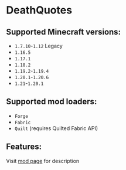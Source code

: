 # DeathQuotes

## Supported Minecraft versions:
- `1.7.10`-`1.12` Legacy
- `1.16.5`
- `1.17.1`
- `1.18.2`
- `1.19.2`-`1.19.4`
- `1.20.1`-`1.20.6`
- `1.21`-`1.20.1`

## Supported mod loaders:
- `Forge`
- `Fabric` 
- `Quilt` (requires Quilted Fabric API)

## Features:
Visit [mod page](https://www.curseforge.com/minecraft/mc-mods/deathquotes-death-quotes) for description